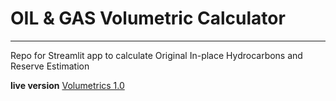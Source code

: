 # OIL & GAS Volumetric Calculator

***
Repo for Streamlit app to calculate Original In-place Hydrocarbons and Reserve Estimation

**live version**
[Volumetrics 1.0](https://bit.ly/ogvolum)
 
